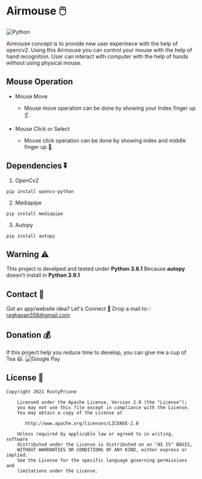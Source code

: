 # Airmouse 🖱️
![Python](https://img.shields.io/badge/Python%20-Python%203.8.1-yellowgreen?style=for-the-badge&logo=python)

Airmouse concept is to provide new user experinece with the help of opencv2. 
Using this Airmouse you can control your mouse with the help of hand recognition.
User can interact with computer with the help of hands without using physical mouse.
<br>
## Mouse Operation
* Mouse Move 
   - Mouse move operation can be done by showing your Index finger up ☝️.
   
* Mouse Click or Select 
  - Mouse click operation can be done by showing index and middle finger up 🤞.

## Dependencies ⏬
1. OpenCv2
```
pip install opencv-python
```
2. Mediapipe 
```
pip install mediapipe
```
3. Autopy
```
pip install autopy
```

## Warning ⚠️

This project is develped and tested under **Python 3.8.1** 
Because **autopy** doesn't install in **Python 3.9.1**
<br>
## Contact 📩
Got an app/website idea? Let's Connect 🤙
Drop a mail to:- raghavan356@gmail.com
<br>


## Donation 💰
If this project help you reduce time to develop, you can give me a cup of Tea 😃.
![Google Pay](https://img.shields.io/badge/Donate%20Through-GooglePay-blue?style=for-the-badge&logo=gpay)


## License 🔖

```
Copyright 2021 RustyPrione

    Licensed under the Apache License, Version 2.0 (the "License");
    you may not use this file except in compliance with the License.
    You may obtain a copy of the License at

       http://www.apache.org/licenses/LICENSE-2.0

    Unless required by applicable law or agreed to in writing, software
    distributed under the License is distributed on an "AS IS" BASIS,
    WITHOUT WARRANTIES OR CONDITIONS OF ANY KIND, either express or implied.
    See the License for the specific language governing permissions and
    limitations under the License.
```
